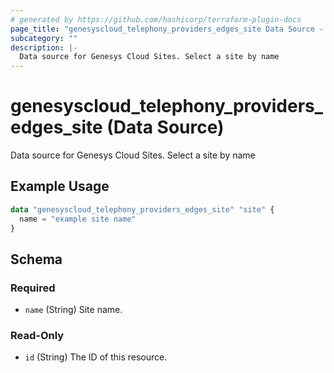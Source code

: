 ```yaml
---
# generated by https://github.com/hashicorp/terraform-plugin-docs
page_title: "genesyscloud_telephony_providers_edges_site Data Source - terraform-provider-genesyscloud"
subcategory: ""
description: |-
  Data source for Genesys Cloud Sites. Select a site by name
---
```


# genesyscloud_telephony_providers_edges_site (Data Source)

Data source for Genesys Cloud Sites. Select a site by name

## Example Usage

```terraform
data "genesyscloud_telephony_providers_edges_site" "site" {
  name = "example site name"
}
```

<!-- schema generated by tfplugindocs -->
## Schema

### Required

- `name` (String) Site name.

### Read-Only

- `id` (String) The ID of this resource.
